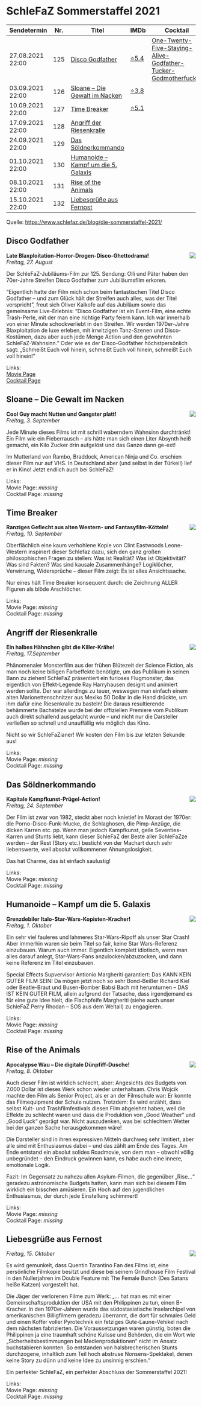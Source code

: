 # SchleFaZ Sommerstaffel 2021

Sendetermin | Nr. | Titel | IMDb | Cocktail
----------- | --- | ----- | ---- | --------
27.08.2021 22:00 | 125 | [Disco Godfather](#Disco-Godfather) | [:star:5.4](https://www.imdb.com/title/tt0074412/) | [One-Twenty-Five-Staying-Alive-Godfather-Tucker-Godmotherfucker](https://www.schlefaz.de/mediathek/disco-godfather/#cocktail)
03.09.2021 22:00 | 126 | [Sloane – Die Gewalt im Nacken](#sloane--die-gewalt-im-nacken) | [:star:3.8](https://www.imdb.com/title/tt0074412/)
10.09.2021 22:00 | 127 | [Time Breaker](#time-breaker) | [:star:5.1](https://www.imdb.com/title/tt0074570)
17.09.2021 22:00 | 128 | [Angriff der Riesenkralle](#angriff-der-riesenkralle)
24.09.2021 22:00 | 129 | [Das Söldnerkommando](#das-s%C3%B6ldnerkommando)
01.10.2021 22:00 | 130 | [Humanoide – Kampf um die 5. Galaxis](#humanoide--kampf-um-die-5-galaxis)
08.10.2021 22:00 | 131 | [Rise of the Animals](#rise-of-the-animals)
15.10.2021 22:00 | 132 | [Liebesgrüße aus Fernost](#liebesgr%C3%BC%C3%9Fe-aus-fernost)

Quelle: https://www.schlefaz.de/blog/die-sommerstaffel-2021/

## Disco Godfather
<img align="right" src="images/disco-godfather.jpg" />

**Late Blaxploitation-Horror-Drogen-Disco-Ghettodrama!**  
_Freitag, 27. August_

Der SchleFaZ-Jubiläums-Film zur 125. Sendung: Olli und Päter haben den 70er-Jahre Streifen Disco Godfather zum Jubiläumsfilm erkoren.

“Eigentlich hatte der Film mich schon beim fantastischen Titel Disco Godfather – und zum Glück hält der Streifen auch alles, was der Titel verspricht”, freut sich Oliver Kalkofe auf das Jubiläum sowie das gemeinsame Live-Erlebnis: “Disco Godfather ist ein Event-Film, eine echte Trash-Perle, mit der man eine richtige Party feiern kann. Ich war innerhalb von einer Minute schockverliebt in den Streifen. Wir werden 1970er-Jahre Blaxploitation de luxe erleben, mit irrwitzigen Tanz-Szenen und Disco-Kostümen, dazu aber auch jede Menge Action und den gewohnten SchleFaZ-Wahnsinn.” Oder wie es der Disco-Godfather höchstpersönlich sagt: „Schmeißt Euch voll hinein, schmeißt Euch voll hinein, schmeißt Euch voll hinein!“

Links:  
[Movie Page](https://www.schlefaz.de/blog/der-125-schlefaz-disco-godfather/)  
[Cocktail Page](https://www.schlefaz.de/mediathek/disco-godfather/#cocktail)

## Sloane – Die Gewalt im Nacken
<img align="right" src="images/sloane.jpg" />

**Cool Guy macht Nutten und Gangster platt!**  
_Freitag, 3. September_

Jede Minute dieses Films ist mit schrill waberndem Wahnsinn durchtränkt! Ein Film wie ein Fieberrausch – als hätte man sich einen Liter Absynth heiß gemacht, ein Kilo Zucker drin aufgelöst und das Ganze dann ge-ext!

Im Mutterland von Rambo, Braddock, American Ninja und Co. erschien dieser Film nur auf VHS. In Deutschland aber (und selbst in der Türkei!) lief er in Kino! Jetzt endlich auch bei SchleFaZ!

Links:  
Movie Page: _missing_  
Cocktail Page: _missing_

## Time Breaker
<img align="right" src="images/time-breaker.jpg" />

**Ranziges Geflecht aus alten Western- und Fantasyfilm-Kötteln!**  
_Freitag, 10. September_

Oberflächlich eine kaum verhohlene Kopie von Clint Eastwoods Leone-Western inspiriert dieser Schlefaz dazu, sich den ganz großen philosophischen Fragen zu stellen: Was ist Realität? Was ist Objektivität? Was sind Fakten? Was sind kausale Zusammenhänge? Logiklöcher, Verwirrung, Widersprüche – dieser Film zeigt: Es ist alles Ansichtssache. 

Nur eines hält Time Breaker konsequent durch: die Zeichnung ALLER Figuren als blöde Arschlöcher.

Links:  
Movie Page: _missing_  
Cocktail Page: _missing_

## Angriff der Riesenkralle
<img align="right" src="images/angriff-der-riesenkralle.jpg" />

**Ein halbes Hähnchen gibt die Killer-Krähe!**  
_Freitag, 17.September_

Phänomenaler Monsterfilm aus der frühen Blütezeit der Science Fiction, als man noch keine billigen Farbeffekte benötigte, um das Publikum in seinen Bann zu ziehen! SchleFaZ präsentiert ein furioses Flugmonster, das eigentlich von Effekt-Legende Ray Harryhausen designt und animiert werden sollte. Der war allerdings zu teuer, weswegen man einfach einem alten Marionettenschnitzer aus Mexiko 50 Dollar in die Hand drückte, um ihm dafür eine Riesenkralle zu basteln! Die daraus resultierende behämmerte Bachstelze wurde bei der offiziellen Premiere vom Publikum auch direkt schallend ausgelacht wurde – und nicht nur die Darsteller verließen so schnell und unauffällig wie möglich das Kino.

Nicht so wir SchleFaZianer! Wir kosten den Film bis zur letzten Sekunde aus!

Links:  
Movie Page: _missing_  
Cocktail Page: _missing_

## Das Söldnerkommando
<img align="right" src="images/das-soeldnerkommando.jpg" />

**Kapitale Kampfkunst-Prügel-Action!**  
_Freitag, 24. September_

Der Film ist zwar von 1982, steckt aber noch knietief im Morast der 1970er: die Porno-Disco-Funk-Mucke, die Schlaghosen, die Pimp-Anzüge, die dicken Karren etc. pp. Wenn man jedoch Kampfkunst, geile Seventies-Karren und Stunts liebt, kann dieser SchleFaZ der Beste aller SchleFaZze werden – der Rest (Story etc.) besticht von der Machart durch sehr liebenswerte, weil absolut vollkommener Ahnungslosigkeit.

Das hat Charme, das ist einfach saulustig!

Links:  
Movie Page: _missing_  
Cocktail Page: _missing_  

## Humanoide – Kampf um die 5. Galaxis
<img align="right" src="images/humanoide.jpg" />

**Grenzdebiler Italo-Star-Wars-Kopisten-Kracher!**  
_Freitag, 1. Oktober_

Ein sehr viel fauleres und lahmeres Star-Wars-Ripoff als unser Star Crash! Aber immerhin waren sie beim Titel so fair, keine Star Wars-Referenz einzubauen. Warum auch immer. Eigentlich komplett idiotisch, wenn man alles darauf anlegt, Star-Wars-Fans anzulocken/abzuzocken, und dann keine Referenz im Titel einzubauen.

Special Effects Supvervisor Antionio Margheriti garantiert: Das KANN KEIN GUTER FILM SEIN! Da mögen jetzt noch so sehr Bond-Beißer Richard Kiel oder Beatle-Braut und Busen-Bomber Babsi Bach mit herumturnen – DAS IST KEIN GUTER FILM, allein aufgrund der Tatsache, dass irgendjemand es für eine gute Idee hielt, die Flachpfeife Margheriti (siehe auch unser SchleFaZ Perry Rhodan – SOS aus dem Weltall) zu engagieren.

Links:  
Movie Page: _missing_  
Cocktail Page: _missing_

## Rise of the Animals
<img align="right" src="images/rise-of-animals.jpg" />

**Apocalypse Wau – Die digitale Dünpfiff-Dusche!**  
_Freitag, 8. Oktober_

Auch dieser Film ist wirklich schlecht, aber: Angesichts des Budgets von 7.000 Dollar ist dieses Werk schon wieder unterhaltsam. Chris Wojcik machte den Film als Senior Project, als er an der Filmschule war: Er konnte das Filmequipment der Schule nutzen. Trotzdem: Es wird erzählt, dass selbst Kult- und Trashfilmfestivals diesen Film abgelehnt haben, weil die Effekte zu schlecht waren und dass die Produktion von „Good Weather“ und „Good Luck“ geprägt war. Nicht auszudenken, was bei schlechtem Wetter bei der ganzen Sache herausgekommen wäre!

Die Darsteller sind in ihren expressiven Mitteln durchweg sehr limitiert, aber alle sind mit Enthusiasmus dabei – und das zählt am Ende des Tages. Am Ende entstand ein absolut solides Roadmovie, von dem man – obwohl völlig unbegründet – den Eindruck gewinnen kann, es habe auch eine innere, emotionale Logik.

Fazit: Im Gegensatz zu nahezu allen Asylum-Filmen, die gegenüber „Rise…“ geradezu astronomische Budgets hatten, kann man sich bei diesem Film wirklich ein bisschen amüsieren. Ein Hoch auf den jugendlichen Enthusiasmus, der durch jede Einstellung schimmert!

Links:  
Movie Page: _missing_  
Cocktail Page: _missing_

## Liebesgrüße aus Fernost
<img align="right" src="images/liebesgruesse-aus-fernost.jpg" />

_Freitag, 15. Oktober_

Es wird gemunkelt, dass Quentin Tarantino Fan des Films ist, eine persönliche Filmkopie besitzt und diese bei seinem Grindhouse Film Festival in den Nullerjahren im Double Feature mit The Female Bunch (Des Satans heiße Katzen) vorgestellt hat.

Die Jäger der verlorenen Filme zum Werk: „… hat man es mit einer Gemeinschaftsproduktion der USA mit den Philippinen zu tun, einen B-Kracher. In den 1970er-Jahren wurde das südostasiatische Inselarchipel von amerikanischen Billigfilmern geradezu überrannt, die dort für schmales Geld und einen Koffer voller Pyrotechnik ein fetziges Gute-Laune-Vehikel nach dem nächsten fabrizierten. Die Voraussetzungen waren günstig, boten die Philippinen ja eine traumhaft schöne Kulisse und Behörden, die ein Wort wie „Sicherheitsbestimmungen bei Medienproduktionen“ nicht im Ansatz buchstabieren konnten. So entstanden von halsbrecherischen Stunts durchzogene, inhaltlich zum Teil hoch abstruse Nonsens-Spektakel, denen keine Story zu dünn und keine Idee zu unsinnig erschien.“

Ein perfekter SchleFaZ, ein perfekter Abschluss der Sommerstaffel 2021!

Links:  
Movie Page: _missing_  
Cocktail Page: _missing_

